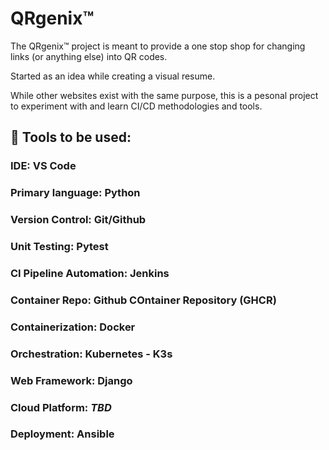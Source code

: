 # QRgenix™

The QRgenix™ project is meant to provide a one stop shop for changing links (or anything else) into QR codes.

Started as an idea while creating a visual resume.

While other websites exist with the same purpose, this is a pesonal project to experiment with and learn CI/CD methodologies and tools.

## 🔧  Tools to be used:

### IDE: **VS Code**

### Primary language: **Python**

### Version Control: **Git/Github**

### Unit Testing: **Pytest**

### CI Pipeline Automation: **Jenkins**

### Container Repo: **Github COntainer Repository (GHCR)**

### Containerization: **Docker**

### Orchestration: **Kubernetes - K3s**

### Web Framework: Django

### Cloud Platform: _TBD_

### Deployment: **Ansible**
